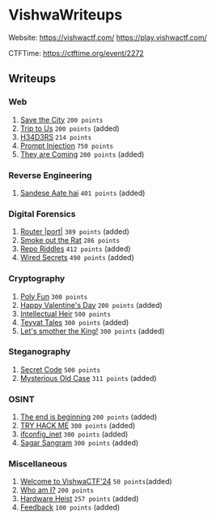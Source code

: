 # VishwaWriteups

Website: https://vishwactf.com/ https://play.vishwactf.com/

CTFTime: https://ctftime.org/event/2272

## Writeups

### Web
1. [Save the City](web/save-the-city.md) `200 points`
2. [Trip to Us](web/trip-to-us.md) `200 points` (added)
3. [H34D3RS](web/h34d3rs.md) `214 points`
4. [Prompt Injection](web/prompt-injection.md) `750 points`
5. [They are Coming](web/they-are-coming.md) `200 points` (added)


### Reverse Engineering
1. [Sandese Aate hai](reverse-engineering/sandese-aate-hai.md) `401 points` (added)


### Digital Forensics
1. [Router |port|](digital-forensics/router-port.md) `389 points` (added)
2. [Smoke out the Rat](digital-forensics/smoke-out-the-rat.md) `286 points`
3. [Repo Riddles](digital-forensics/repo-riddles.md) `412 points` (added)
4. [Wired Secrets](digital-forensics/wired-secrets.md) `490 points` (added)


### Cryptography
1. [Poly Fun](cryptography/poly-fun.md) `300 points`
2. [Happy Valentine's Day](cryptography/happy-valentines-day.md) `200 points` (added)
3. [Intellectual Heir](cryptography/intellectual-heir.md) `500 points`
4. [Teyvat Tales](cryptography/teyvat-tales.md) `300 points` (added)
5. [Let's smother the King!](cryptography/lets-smother-the-king.md) `300 points` (added)


### Steganography
1. [Secret Code](steganography/secret-code.md) `500 points`
2. [Mysterious Old Case](steganography/mysterious-old-case.md) `311 points` (added)

### OSINT
1. [The end is beginning](osint/the-end-is-beginning.md) `200 points` (added)
2. [TRY HACK ME](osint/try-hack-me.md) `300 points` (added)
3. [ifconfig_inet](osint/ifconfig_inet.md) `300 points` (added)
4. [Sagar Sangram](osint/sagar-sangram.md) `300 points` (added)


### Miscellaneous
1. [Welcome to VishwaCTF'24](miscellaneous/welcome-to-vishwactf.md) `50 points`(added)
2. [Who am I?](miscellaneous/who-am-i.md) `200 points`
3. [Hardware Heist](miscellaneous/hardware-heist.md) `257 points` (added)
4. [Feedback](miscellaneous/feedback.md) `100 points` (added)
